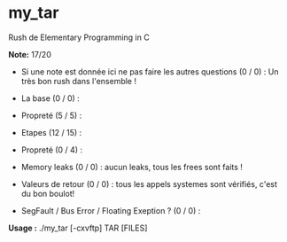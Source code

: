 # my_tar
Rush de Elementary Programming in C

**Note:** 17/20

- Si une note est donnée ici ne pas faire les autres questions (0 / 0) : 
Un très bon rush dans l'ensemble ! 

- La base (0 / 0) : 

- Propreté (5 / 5) : 

- Etapes (12 / 15) : 

- Propreté (0 / 4) : 

- Memory leaks (0 / 0) : 
aucun leaks, tous les frees sont faits ! 

- Valeurs de retour (0 / 0) : 
tous les appels systemes sont vérifiés, c'est du bon boulot! 

- SegFault / Bus Error / Floating Exeption ? (0 / 0) :


**Usage :**
./my_tar [-cxvftp] TAR [FILES]
